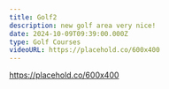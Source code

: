 ```yaml
---
title: Golf2
description: new golf area very nice!
date: 2024-10-09T09:39:00.000Z
type: Golf Courses
videoURL: https://placehold.co/600x400
---
```

https://placehold.co/600x400
